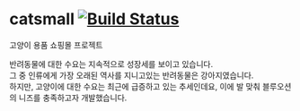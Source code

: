 # catsmall [![Build Status](https://travis-ci.org/dev-gyus/catsmall.svg?branch=master)](https://travis-ci.org/dev-gyus/catsmall)
고양이 용품 쇼핑몰 프로젝트

반려동물에 대한 수요는 지속적으로 성장세를 보이고 있습니다.  
그 중 인류에게 가장 오래된 역사를 지니고있는 반려동물은 강아지였습니다.  
하지만, 고양이에 대한 수요는 최근에 급증하고 있는 추세인데요,
이에 발 맞춰 블루오션의 니즈를 충족하고자 개발했습니다.
